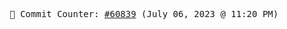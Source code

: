 <p align="center">
    <samp>
        📮 Commit Counter: <a href="https://github.com/Javascript-void0/Javascript-void0/commits/main">#60839</a> (July 06, 2023 @ 11:20 PM)
    </samp>
</p>